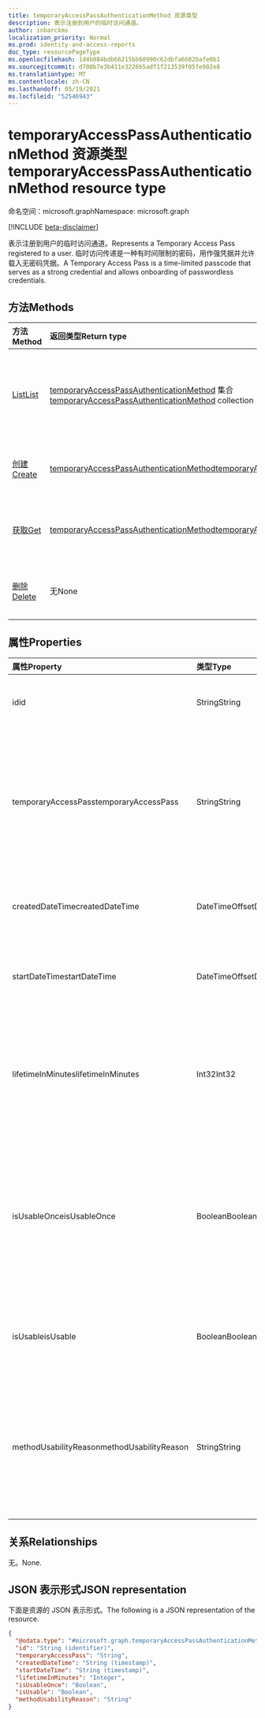 ```yaml
---
title: temporaryAccessPassAuthenticationMethod 资源类型
description: 表示注册到用户的临时访问通道。
author: inbarckms
localization_priority: Normal
ms.prod: identity-and-access-reports
doc_type: resourcePageType
ms.openlocfilehash: 1d4b084bdb66215bb60990c62dbfa6682bafe0b1
ms.sourcegitcommit: d700b7e3b411e3226b5adf1f213539f05fe802e8
ms.translationtype: MT
ms.contentlocale: zh-CN
ms.lasthandoff: 05/19/2021
ms.locfileid: "52546943"
---
```

# <a name="temporaryaccesspassauthenticationmethod-resource-type"></a><span data-ttu-id="d7147-103">temporaryAccessPassAuthenticationMethod 资源类型</span><span class="sxs-lookup"><span data-stu-id="d7147-103">temporaryAccessPassAuthenticationMethod resource type</span></span>

<span data-ttu-id="d7147-104">命名空间：microsoft.graph</span><span class="sxs-lookup"><span data-stu-id="d7147-104">Namespace: microsoft.graph</span></span>

[!INCLUDE [beta-disclaimer](../../includes/beta-disclaimer.md)]

<span data-ttu-id="d7147-105">表示注册到用户的临时访问通道。</span><span class="sxs-lookup"><span data-stu-id="d7147-105">Represents a Temporary Access Pass registered to a user.</span></span> <span data-ttu-id="d7147-106">临时访问传递是一种有时间限制的密码，用作强凭据并允许载入无密码凭据。</span><span class="sxs-lookup"><span data-stu-id="d7147-106">A Temporary Access Pass is a time-limited passcode that serves as a strong credential and allows onboarding of passwordless credentials.</span></span>

## <a name="methods"></a><span data-ttu-id="d7147-107">方法</span><span class="sxs-lookup"><span data-stu-id="d7147-107">Methods</span></span>

|<span data-ttu-id="d7147-108">方法</span><span class="sxs-lookup"><span data-stu-id="d7147-108">Method</span></span>|<span data-ttu-id="d7147-109">返回类型</span><span class="sxs-lookup"><span data-stu-id="d7147-109">Return type</span></span>|<span data-ttu-id="d7147-110">Description</span><span class="sxs-lookup"><span data-stu-id="d7147-110">Description</span></span>|
|:---|:---|:---|
|[<span data-ttu-id="d7147-111">List</span><span class="sxs-lookup"><span data-stu-id="d7147-111">List</span></span>](../api/temporaryaccesspassauthenticationmethod-list.md)|<span data-ttu-id="d7147-112">[temporaryAccessPassAuthenticationMethod](../resources/temporaryaccesspassauthenticationmethod.md) 集合</span><span class="sxs-lookup"><span data-stu-id="d7147-112">[temporaryAccessPassAuthenticationMethod](../resources/temporaryaccesspassauthenticationmethod.md) collection</span></span>|<span data-ttu-id="d7147-113">检索用户的临时 **AccessPassAuthenticationMethod** 对象及其属性的列表。</span><span class="sxs-lookup"><span data-stu-id="d7147-113">Retrieve a list of a user's **temporaryAccessPassAuthenticationMethod** objects and their properties.</span></span> <span data-ttu-id="d7147-114">用户只能有一个临时访问传递身份验证方法。</span><span class="sxs-lookup"><span data-stu-id="d7147-114">Users can only have one Temporary Access Pass authentication method.</span></span>|
|[<span data-ttu-id="d7147-115">创建</span><span class="sxs-lookup"><span data-stu-id="d7147-115">Create</span></span>](../api/temporaryaccesspassauthenticationmethod-post.md)|[<span data-ttu-id="d7147-116">temporaryAccessPassAuthenticationMethod</span><span class="sxs-lookup"><span data-stu-id="d7147-116">temporaryAccessPassAuthenticationMethod</span></span>](../resources/temporaryaccesspassauthenticationmethod.md)|<span data-ttu-id="d7147-117">创建用户 **的临时AccessPassAuthenticationMethod** 对象。</span><span class="sxs-lookup"><span data-stu-id="d7147-117">Create a user's **temporaryAccessPassAuthenticationMethod** object.</span></span>|
|[<span data-ttu-id="d7147-118">获取</span><span class="sxs-lookup"><span data-stu-id="d7147-118">Get</span></span>](../api/temporaryaccesspassauthenticationmethod-get.md)|[<span data-ttu-id="d7147-119">temporaryAccessPassAuthenticationMethod</span><span class="sxs-lookup"><span data-stu-id="d7147-119">temporaryAccessPassAuthenticationMethod</span></span>](../resources/temporaryaccesspassauthenticationmethod.md)|<span data-ttu-id="d7147-120">检索用户 **temporaryAccessPassAuthenticationMethod 对象** 的属性。</span><span class="sxs-lookup"><span data-stu-id="d7147-120">Retrieve the properties of the user's **temporaryAccessPassAuthenticationMethod** object.</span></span>|
|[<span data-ttu-id="d7147-121">删除</span><span class="sxs-lookup"><span data-stu-id="d7147-121">Delete</span></span>](../api/temporaryaccesspassauthenticationmethod-delete.md)|<span data-ttu-id="d7147-122">无</span><span class="sxs-lookup"><span data-stu-id="d7147-122">None</span></span>|<span data-ttu-id="d7147-123">删除用户 **的临时AccessPassAuthenticationMethod** 对象。</span><span class="sxs-lookup"><span data-stu-id="d7147-123">Delete a user's **temporaryAccessPassAuthenticationMethod** object.</span></span>|

## <a name="properties"></a><span data-ttu-id="d7147-124">属性</span><span class="sxs-lookup"><span data-stu-id="d7147-124">Properties</span></span>
|<span data-ttu-id="d7147-125">属性</span><span class="sxs-lookup"><span data-stu-id="d7147-125">Property</span></span>|<span data-ttu-id="d7147-126">类型</span><span class="sxs-lookup"><span data-stu-id="d7147-126">Type</span></span>|<span data-ttu-id="d7147-127">说明</span><span class="sxs-lookup"><span data-stu-id="d7147-127">Description</span></span>|
|:---|:---|:---|
|<span data-ttu-id="d7147-128">id</span><span class="sxs-lookup"><span data-stu-id="d7147-128">id</span></span>|<span data-ttu-id="d7147-129">String</span><span class="sxs-lookup"><span data-stu-id="d7147-129">String</span></span>|<span data-ttu-id="d7147-130">注册到此用户的临时访问传递的标识符。</span><span class="sxs-lookup"><span data-stu-id="d7147-130">The identifier of the Temporary Access Pass registered to this user.</span></span>|
|<span data-ttu-id="d7147-131">temporaryAccessPass</span><span class="sxs-lookup"><span data-stu-id="d7147-131">temporaryAccessPass</span></span>|<span data-ttu-id="d7147-132">String</span><span class="sxs-lookup"><span data-stu-id="d7147-132">String</span></span>|<span data-ttu-id="d7147-133">用于进行身份验证的 temporaryAccessPass。</span><span class="sxs-lookup"><span data-stu-id="d7147-133">The temporaryAccessPass used to authenticate.</span></span> <span data-ttu-id="d7147-134">仅在新建 temporaryAccessPass 时返回;与 GET 一起返回为 NULL。</span><span class="sxs-lookup"><span data-stu-id="d7147-134">Returned only on creation of a new temporaryAccessPass; returned as NULL with GET.</span></span>|
|<span data-ttu-id="d7147-135">createdDateTime</span><span class="sxs-lookup"><span data-stu-id="d7147-135">createdDateTime</span></span>|<span data-ttu-id="d7147-136">DateTimeOffset</span><span class="sxs-lookup"><span data-stu-id="d7147-136">DateTimeOffset</span></span>|<span data-ttu-id="d7147-137">创建 temporaryAccessPass 的日期和时间。</span><span class="sxs-lookup"><span data-stu-id="d7147-137">The date and time when the temporaryAccessPass was created.</span></span>|
|<span data-ttu-id="d7147-138">startDateTime</span><span class="sxs-lookup"><span data-stu-id="d7147-138">startDateTime</span></span>|<span data-ttu-id="d7147-139">DateTimeOffset</span><span class="sxs-lookup"><span data-stu-id="d7147-139">DateTimeOffset</span></span>|<span data-ttu-id="d7147-140">temporaryAccessPass 可供使用的日期和时间。</span><span class="sxs-lookup"><span data-stu-id="d7147-140">The date and time when the temporaryAccessPass becomes available to use.</span></span>|
|<span data-ttu-id="d7147-141">lifetimeInMinutes</span><span class="sxs-lookup"><span data-stu-id="d7147-141">lifetimeInMinutes</span></span>|<span data-ttu-id="d7147-142">Int32</span><span class="sxs-lookup"><span data-stu-id="d7147-142">Int32</span></span>|<span data-ttu-id="d7147-143">temporaryAccessPass 的生存期，以分钟计，从 startDateTime 开始。</span><span class="sxs-lookup"><span data-stu-id="d7147-143">The lifetime of the temporaryAccessPass in minutes starting at startDateTime.</span></span> <span data-ttu-id="d7147-144">最少 10 天，最多 43200 (相当于 30 天) 。</span><span class="sxs-lookup"><span data-stu-id="d7147-144">Minimum 10, Maximum 43200 (equivalent to 30 days).</span></span>|
|<span data-ttu-id="d7147-145">isUsableOnce</span><span class="sxs-lookup"><span data-stu-id="d7147-145">isUsableOnce</span></span>|<span data-ttu-id="d7147-146">Boolean</span><span class="sxs-lookup"><span data-stu-id="d7147-146">Boolean</span></span>|<span data-ttu-id="d7147-147">确定是否将传递限制为一次使用。</span><span class="sxs-lookup"><span data-stu-id="d7147-147">Determines whether the pass is limited to a one time use.</span></span> <span data-ttu-id="d7147-148">如果 `true` 为 ，则传递可以使用一次;如果 为 ，则 pass 可以在 `false` temporaryAccessPass 生存期内多次使用。</span><span class="sxs-lookup"><span data-stu-id="d7147-148">If `true`, the pass can be used once; if `false`, the pass can be used multiple times within the temporaryAccessPass lifetime.</span></span>|
|<span data-ttu-id="d7147-149">isUsable</span><span class="sxs-lookup"><span data-stu-id="d7147-149">isUsable</span></span>|<span data-ttu-id="d7147-150">Boolean</span><span class="sxs-lookup"><span data-stu-id="d7147-150">Boolean</span></span>|<span data-ttu-id="d7147-151">身份验证方法的状态，指示它当前是否由用户使用。</span><span class="sxs-lookup"><span data-stu-id="d7147-151">The state of the authentication method that indicates whether it's currently usable by the user.</span></span>|
|<span data-ttu-id="d7147-152">methodUsabilityReason</span><span class="sxs-lookup"><span data-stu-id="d7147-152">methodUsabilityReason</span></span>|<span data-ttu-id="d7147-153">String</span><span class="sxs-lookup"><span data-stu-id="d7147-153">String</span></span>|<span data-ttu-id="d7147-154">有关可用性状态的详细信息 (isUsable) 。</span><span class="sxs-lookup"><span data-stu-id="d7147-154">Details about usability state (isUsable).</span></span> <span data-ttu-id="d7147-155">原因可能包括 `enabledByPolicy` `disabledByPolicy` `expired` ：、、、、。 `notYetValid` `oneTimeUsed`</span><span class="sxs-lookup"><span data-stu-id="d7147-155">Reasons can include: `enabledByPolicy`, `disabledByPolicy`, `expired`, `notYetValid`, `oneTimeUsed`.</span></span>|


## <a name="relationships"></a><span data-ttu-id="d7147-156">关系</span><span class="sxs-lookup"><span data-stu-id="d7147-156">Relationships</span></span>
<span data-ttu-id="d7147-157">无。</span><span class="sxs-lookup"><span data-stu-id="d7147-157">None.</span></span>

## <a name="json-representation"></a><span data-ttu-id="d7147-158">JSON 表示形式</span><span class="sxs-lookup"><span data-stu-id="d7147-158">JSON representation</span></span>
<span data-ttu-id="d7147-159">下面是资源的 JSON 表示形式。</span><span class="sxs-lookup"><span data-stu-id="d7147-159">The following is a JSON representation of the resource.</span></span>
<!-- {
  "blockType": "resource",
  "keyProperty": "id",
  "@odata.type": "microsoft.graph.temporaryAccessPassAuthenticationMethod",
  "baseType": "microsoft.graph.authenticationMethod",
  "openType": false
}
-->
``` json
{
  "@odata.type": "#microsoft.graph.temporaryAccessPassAuthenticationMethod",
  "id": "String (identifier)",
  "temporaryAccessPass": "String",
  "createdDateTime": "String (timestamp)",
  "startDateTime": "String (timestamp)",
  "lifetimeInMinutes": "Integer",
  "isUsableOnce": "Boolean",
  "isUsable": "Boolean",
  "methodUsabilityReason": "String"
}
```
